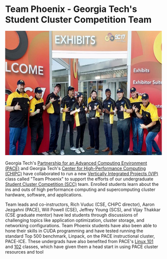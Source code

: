 # Team Phoenix - Georgia Tech's Student Cluster Competition Team

<p class="aligncenter">
    <img alt="2017 Team Phoenix" width="600" height="400" src="img/gt_student_cluster_competition_team_2017.jpg">
</p>
  
Georgia Tech's [Partnership for an Advanced Computing Environment (PACE)](https://pace.gatech.edu) and Georgia Tech's [Center for High-Performance Computing (CHIPC)](http://chipc.gatech.edu/) have collaborated to run a new [Vertically Integrated Projects (VIP)](https://vip.gatech.edu/) class called "Team Phoenix" to support the efforts of our undergraduate [Student Cluster Competition (SCC)](https://studentclustercompetition.us/) team. Enrolled students learn about the ins and outs of high performance computing and supercomputing cluster hardware, software, and applications. 

Team leads and co-instructors, Rich Vuduc (CSE, CHiPC director), Aaron Jezgahni (PACE), Will Powell (CSE), Jeffrey Young (SCS), and Vijay Thakkar (CSE graduate mentor) 
have led students through discussions of challenging topics like application optimization, cluster storage, and networking configurations. Team Phoenix students have 
also been able to hone their skills in CUDA programming and have tested running the standard Top 500 benchmark, Linpack, on the PACE instructional cluster, PACE-ICE. 
These undergrads have also benefited from PACE's [Linux 101](https://pace.gatech.edu/linux-101) and [102](https://pace.gatech.edu/linux-102) classes, which have given 
them a head start in using PACE cluster resources and tool
